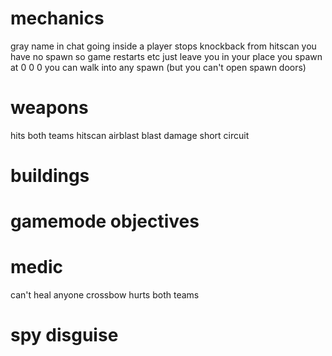 # mechanics
gray name in chat
going inside a player stops knockback from hitscan
you have no spawn so game restarts etc just leave you in your place
you spawn at 0 0 0
you can walk into any spawn (but you can't open spawn doors)


# weapons
  hits both teams
    hitscan
    airblast
    blast damage
      short circuit
   


# buildings

# gamemode objectives

# medic
can't heal anyone
crossbow hurts both teams

# spy disguise
